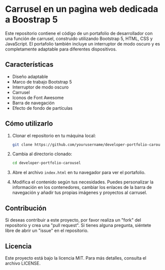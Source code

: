 # Carrusel en un pagìna web dedicada a Boostrap 5

Este repositorio contiene el código de un portafolio de desarrollador con una función de carrusel, construido utilizando Bootstrap 5, HTML, CSS y JavaScript. El portafolio también incluye un interruptor de modo oscuro y es completamente adaptable para diferentes dispositivos.

## Características

- Diseño adaptable
- Marco de trabajo Bootstrap 5
- Interruptor de modo oscuro
- Carrusel
- Iconos de Font Awesome
- Barra de navegación
- Efecto de fondo de partículas

## Cómo utilizarlo

1. Clonar el repositorio en tu máquina local:

    ```bash
    git clone https://github.com/yourusername/developer-portfolio-carousel.git
    ```

2. Cambia al directorio clonado:

    ```bash
    cd developer-portfolio-carousel
    ```

3. Abre el archivo `index.html` en tu navegador para ver el portafolio.

4. Modifica el contenido según tus necesidades. Puedes personalizar la información en los contenedores, cambiar los enlaces de la barra de navegación y añadir tus propias imágenes y proyectos al carrusel.

## Contribución

Si deseas contribuir a este proyecto, por favor realiza un "fork" del repositorio y crea una "pull request". Si tienes alguna pregunta, siéntete libre de abrir un "issue" en el repositorio.

## Licencia

Este proyecto está bajo la licencia MIT. Para más detalles, consulta el archivo LICENSE.

